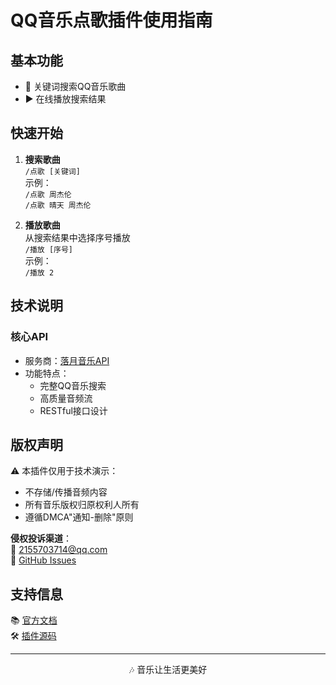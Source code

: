 # QQ音乐点歌插件使用指南

## 基本功能
- 🎵 关键词搜索QQ音乐歌曲
- ▶️ 在线播放搜索结果

## 快速开始
1. **搜索歌曲**  
   `/点歌 [关键词]`  
   示例：  
   `/点歌 周杰伦`  
   `/点歌 晴天 周杰伦`

2. **播放歌曲**  
   从搜索结果中选择序号播放  
   `/播放 [序号]`  
   示例：  
   `/播放 2`

## 技术说明
### 核心API
- 服务商：[落月音乐API](https://github.com/lvluoyue/api-doc)
- 功能特点：
  - 完整QQ音乐搜索
  - 高质量音频流
  - RESTful接口设计

## 版权声明
⚠️ 本插件仅用于技术演示：
- 不存储/传播音频内容
- 所有音乐版权归原权利人所有
- 遵循DMCA"通知-删除"原则

**侵权投诉渠道**：  
📧 2155703714@qq.com  
🐛 [GitHub Issues](https://github.com/bandaotehe/astrbot_plugin_qq_music/issues)

## 支持信息
📚 [官方文档](https://astrbot.app)  
🛠️ [插件源码](https://github.com/bandaotehe/astrbot_plugin_qq_music)  

---
<div align="center">
🎶 音乐让生活更美好
</div>
